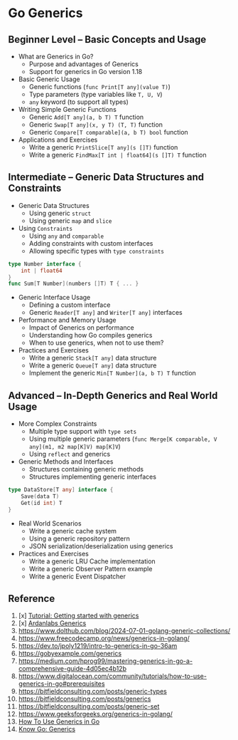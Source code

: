 # Go Generics

## Beginner Level – Basic Concepts and Usage

- What are Generics in Go?
  - Purpose and advantages of Generics
  - Support for generics in Go version 1.18
- Basic Generic Usage
  - Generic functions (`func Print[T any](value T)`)
  - Type parameters (type variables like `T, U, V`)
  - `any` keyword (to support all types)
- Writing Simple Generic Functions
  - Generic `Add[T any](a, b T) T` function
  - Generic `Swap[T any](x, y T) (T, T)` function
  - Generic `Compare[T comparable](a, b T) bool` function
- Applications and Exercises
  - Write a generic `PrintSlice[T any](s []T)` function
  - Write a generic `FindMax[T int | float64](s []T) T` function

## Intermediate – Generic Data Structures and Constraints

- Generic Data Structures
  - Using generic `struct`
  - Using generic `map` and `slice`
- Using `Constraints`
  - Using `any` and `comparable`
  - Adding constraints with custom interfaces
  - Allowing specific types with `type constraints`

```go
type Number interface {
    int | float64
}
func Sum[T Number](numbers []T) T { ... }
```

- Generic Interface Usage
  - Defining a custom interface
  - Generic `Reader[T any]` and `Writer[T any]` interfaces
- Performance and Memory Usage
  - Impact of Generics on performance
  - Understanding how Go compiles generics
  - When to use generics, when not to use them?
- Practices and Exercises
  - Write a generic `Stack[T any]` data structure
  - Write a generic `Queue[T any]` data structure
  - Implement the generic `Min[T Number](a, b T) T` function

## Advanced – In-Depth Generics and Real World Usage

- More Complex Constraints
  - Multiple type support with `type sets`
  - Using multiple generic parameters (`func Merge[K comparable, V any](m1, m2 map[K]V) map[K]V`)
  - Using `reflect` and generics
- Generic Methods and Interfaces
  - Structures containing generic methods
  - Structures implementing generic interfaces

```go
type DataStore[T any] interface {
    Save(data T)
    Get(id int) T
}
```

- Real World Scenarios
  - Write a generic cache system
  - Using a generic repository pattern
  - JSON serialization/deserialization using generics
- Practices and Exercises
  - Write a generic LRU Cache implementation
  - Write a generic Observer Pattern example
  - Write a generic Event Dispatcher

## Reference

1. [x] [Tutorial: Getting started with generics](https://go.dev/doc/tutorial/generics)
2. [x] [Ardanlabs Generics](https://tour.ardanlabs.com/tour/eng/generics-basics/1)
3. <https://www.dolthub.com/blog/2024-07-01-golang-generic-collections/>
4. <https://www.freecodecamp.org/news/generics-in-golang/>
5. <https://dev.to/jpoly1219/intro-to-generics-in-go-36am>
6. <https://gobyexample.com/generics>
7. <https://medium.com/hprog99/mastering-generics-in-go-a-comprehensive-guide-4d05ec4b12b>
8. <https://www.digitalocean.com/community/tutorials/how-to-use-generics-in-go#prerequisites>
9. <https://bitfieldconsulting.com/posts/generic-types>
10. <https://bitfieldconsulting.com/posts/generics>
11. <https://bitfieldconsulting.com/posts/generic-set>
12. <https://www.geeksforgeeks.org/generics-in-golang/>
13. [How To Use Generics in Go](https://www.digitalocean.com/community/tutorials/how-to-use-generics-in-go)
14. [Know Go: Generics](https://github.com/bitfield/kg-generics)
